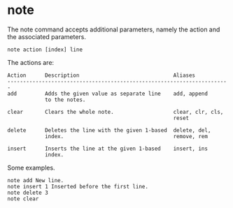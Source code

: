 note
====

The note command accepts additional parameters, namely the action and
the associated parameters.

    note action [index] line

The actions are:

    Action      Description                              Aliases
    -----------------------------------------------------------------------
    add         Adds the given value as separate line    add, append
                to the notes.
    
    clear       Clears the whole note.                   clear, clr, cls,
                                                         reset
    
    delete      Deletes the line with the given 1-based  delete, del,
                index.                                   remove, rem
    
    insert      Inserts the line at the given 1-based    insert, ins
                index.

Some examples.

    note add New line.
    note insert 1 Inserted before the first line.
    note delete 3
    note clear